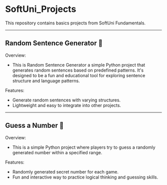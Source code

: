 # SoftUni_Projects
This repository contains basics projects from SoftUni Fundamentals.

----------------------------------------------------------
## Random Sentence Generator :mag_right:
Overview:
- This is Random Sentence Generator a simple Python project that generates random sentences based on predefined patterns. It's designed to be a fun and educational tool for exploring sentence structure and language patterns.

Features:
- Generate random sentences with varying structures.
- Lightweight and easy to integrate into other projects.

----------------------------------------------------------

## Guess a Number 🎲
Overview:
- This is a simple Python project where players try to guess a randomly generated number within a specified range.

Features:
- Randomly generated secret number for each game.
- Fun and interactive way to practice logical thinking and guessing skills.
